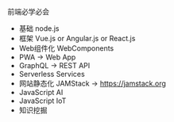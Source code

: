 前端必学必会

- 基础 node.js
- 框架 Vue.js or Angular.js or React.js
- Web组件化 WebComponents
- PWA -> Web App
- GraphQL -> REST API
- Serverless Services
- 网站静态化 JAMStack -> https://jamstack.org
- JavaScript AI
- JavaScript IoT
- 知识挖掘